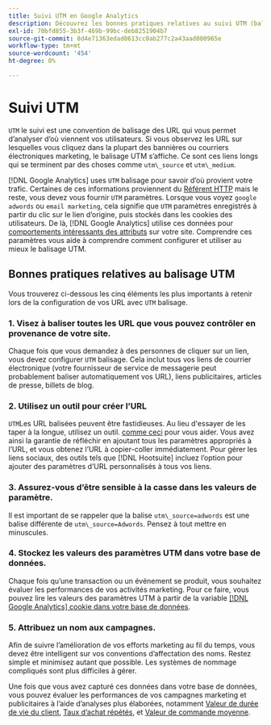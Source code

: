 ```yaml
---
title: Suivi UTM en Google Analytics
description: Découvrez les bonnes pratiques relatives au suivi UTM (balisage) en Google Analytics.
exl-id: 70bfd855-3b3f-469b-99bc-deb8251904b7
source-git-commit: 8d4e71363edad0613cc0ab277c2a43aad000965e
workflow-type: tm+mt
source-wordcount: '454'
ht-degree: 0%

---
```


# Suivi UTM

`UTM` le suivi est une convention de balisage des URL qui vous permet d’analyser d’où viennent vos utilisateurs. Si vous observez les URL sur lesquelles vous cliquez dans la plupart des bannières ou courriers électroniques marketing, le balisage UTM s’affiche. Ce sont ces liens longs qui se terminent par des choses comme `utm\_source` et `utm\_medium`.

[!DNL Google Analytics] uses `UTM` balisage pour savoir d’où provient votre trafic. Certaines de ces informations proviennent du [Référent HTTP](https://en.wikipedia.org/wiki/HTTP_referer) mais le reste, vous devez vous fournir `UTM` paramètres. Lorsque vous voyez `google adwords` ou `email marketing`, cela signifie que `UTM` paramètres enregistrés à partir du clic sur le lien d’origine, puis stockés dans les cookies des utilisateurs. De là, [!DNL Google Analytics] utilise ces données pour [comportements intéressants des attributs](../data-analyst/analysis/google-track-user-acq.md) sur votre site. Comprendre ces paramètres vous aide à comprendre comment configurer et utiliser au mieux le balisage UTM.

## Bonnes pratiques relatives au balisage UTM

Vous trouverez ci-dessous les cinq éléments les plus importants à retenir lors de la configuration de vos URL avec `UTM` balisage.

### 1. Visez à baliser toutes les URL que vous pouvez contrôler en provenance de votre site.

Chaque fois que vous demandez à des personnes de cliquer sur un lien, vous devez configurer `UTM` balisage. Cela inclut tous vos liens de courrier électronique (votre fournisseur de service de messagerie peut probablement baliser automatiquement vos URL), liens publicitaires, articles de presse, billets de blog.

### 2. Utilisez un outil pour créer l’URL

`UTM`Les URL balisées peuvent être fastidieuses. Au lieu d&#39;essayer de les taper à la longue, utilisez un outil. [comme ceci](https://support.google.com/analytics/answer/1033867?hl=en) pour vous aider. Vous avez ainsi la garantie de réfléchir en ajoutant tous les paramètres appropriés à l’URL, et vous obtenez l’URL à copier-coller immédiatement. Pour gérer les liens sociaux, des outils tels que [!DNL Hootsuite] incluez l’option pour ajouter des paramètres d’URL personnalisés à tous vos liens.

### 3. Assurez-vous d’être sensible à la casse dans les valeurs de paramètre.

Il est important de se rappeler que la balise `utm\_source=adwords` est une balise différente de `utm\_source=Adwords`. Pensez à tout mettre en minuscules.

### 4. Stockez les valeurs des paramètres UTM dans votre base de données.

Chaque fois qu’une transaction ou un événement se produit, vous souhaitez évaluer les performances de vos activités marketing. Pour ce faire, vous pouvez lire les valeurs des paramètres UTM à partir de la variable [[!DNL Google Analytics] cookie dans votre base de données](../data-analyst/analysis/google-track-user-acq.md).

### 5. Attribuez un nom aux campagnes.

Afin de suivre l’amélioration de vos efforts marketing au fil du temps, vous devez être intelligent sur vos conventions d’affectation des noms. Restez simple et minimisez autant que possible. Les systèmes de nommage compliqués sont plus difficiles à gérer.

Une fois que vous avez capturé ces données dans votre base de données, vous pouvez évaluer les performances de vos campagnes marketing et publicitaires à l’aide d’analyses plus élaborées, notamment [Valeur de durée de vie du client](../data-analyst/analysis/ess-expected-ltv.md), [Taux d’achat répétés](../data-analyst/analysis/repurchase-behavior.md), et [Valeur de commande moyenne](../data-analyst/analysis/basic-analytics.md).
